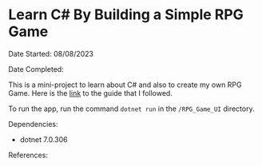 # Learn C# By Building a Simple RPG Game

Date Started: 08/08/2023

Date Completed: 

This is a mini-project to learn about C# and also to create my own RPG Game. Here is the [link](https://soscsrpg.com/) to the guide that I followed.

To run the app, run the command `dotnet run` in the `/RPG_Game_UI` directory.

Dependencies:
- dotnet 7.0.306

References:
<!-- - [BeautifulSoup4 API](https://www.crummy.com/software/BeautifulSoup/bs4/doc/) -->
